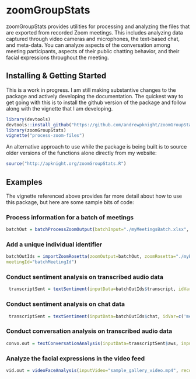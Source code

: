 
# zoomGroupStats

<!-- badges: start -->
<!-- badges: end -->

zoomGroupStats provides utilities for processing and analyzing the files that are exported from recorded Zoom meetings. This includes analyzing data captured through video cameras and microphones, the text-based chat, and meta-data. You can analyze aspects of the conversation among meeting participants, aspects of their public chatting behavior, and their facial expressions throughout the meeting. 

## Installing & Getting Started

This is a work in progress. I am still making substantive changes to the package and actively developing the documentation. The quickest way to get going with this is to install the github version of the package and follow along with the vignette that I am developing. 

``` r
library(devtools)
devtools::install_github("https://github.com/andrewpknight/zoomGroupStats", build_vignettes=TRUE)
library(zoomGroupStats)
vignette("process-zoom-files")
```

An alternative approach to use while the package is being built is to source older versions of the functions alone directly from my website:

``` r
source("http://apknight.org/zoomGroupStats.R")
```

## Examples

The vignette referenced above provides far more detail about how to use this package, but here are some sample bits of code: 

### Process information for a batch of meetings

```r
batchOut = batchProcessZoomOutput(batchInput="./myMeetingsBatch.xlsx", exportZoomRosetta="./myMeetings_rosetta_original.xlsx")
```

### Add a unique individual identifier

```r
batchOutIds = importZoomRosetta(zoomOutput=batchOut, zoomRosetta="./myEditedRosetta.xlsx", 
meetingId="batchMeetingId")
```

### Conduct sentiment analysis on transcribed audio data

``` r 
 transcriptSent = textSentiment(inputData=batchOutIds$transcript, idVar=c('utteranceId'), textVar='utteranceMessage', sentMethods=c('aws', 'syuzhet'), appendOut=TRUE, languageCodeVar='utteranceLanguage')
```

### Conduct sentiment analysis on chat data

``` r 
 transcriptSent = textSentiment(inputData=batchOutIds$chat, idVar=c('messageId'), textVar='message', sentMethods=c('aws', 'syuzhet'), appendOut=TRUE, languageCodeVar='messageLanguage')
```

### Conduct conversation analysis on transcribed audio data

``` r 
convo.out = textConversationAnalysis(inputData=transcriptSent$aws, inputType='transcript', meetingId='batchMeetingId', speakerId='indivId', sentMethod="aws")
```

### Analyze the facial expressions in the video feed

``` r 
vid.out = videoFaceAnalysis(inputVideo="sample_gallery_video.mp4", recordingStartDateTime="2020-04-20 13:30:00", sampleWindow=30, facesCollectionID="group-r")
```
